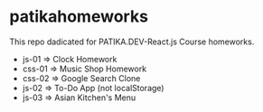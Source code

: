 # patikahomeworks
This repo dadicated for PATIKA.DEV-React.js Course homeworks.
* js-01 => Clock Homework
* css-01 => Music Shop Homework
* css-02 => Google Search Clone
* js-02 => To-Do App (not localStorage)
* js-03 => Asian Kitchen's Menu 
